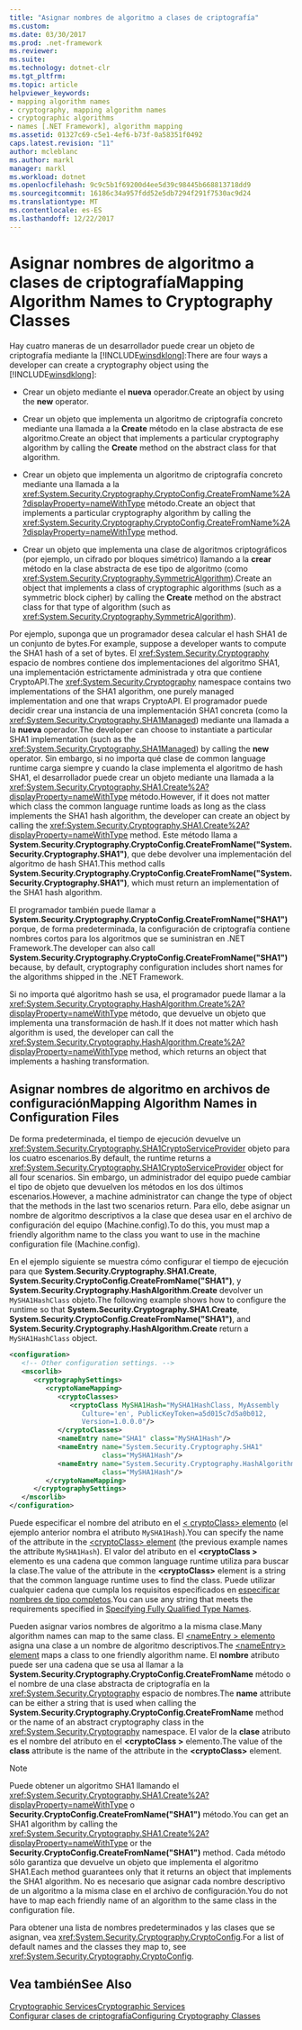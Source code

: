```yaml
---
title: "Asignar nombres de algoritmo a clases de criptografía"
ms.custom: 
ms.date: 03/30/2017
ms.prod: .net-framework
ms.reviewer: 
ms.suite: 
ms.technology: dotnet-clr
ms.tgt_pltfrm: 
ms.topic: article
helpviewer_keywords:
- mapping algorithm names
- cryptography, mapping algorithm names
- cryptographic algorithms
- names [.NET Framework], algorithm mapping
ms.assetid: 01327c69-c5e1-4ef6-b73f-0a58351f0492
caps.latest.revision: "11"
author: mcleblanc
ms.author: markl
manager: markl
ms.workload: dotnet
ms.openlocfilehash: 9c9c5b1f69200d4ee5d39c98445b668813718dd9
ms.sourcegitcommit: 16186c34a957fdd52e5db7294f291f7530ac9d24
ms.translationtype: MT
ms.contentlocale: es-ES
ms.lasthandoff: 12/22/2017
---
```

# <a name="mapping-algorithm-names-to-cryptography-classes"></a><span data-ttu-id="18e79-102">Asignar nombres de algoritmo a clases de criptografía</span><span class="sxs-lookup"><span data-stu-id="18e79-102">Mapping Algorithm Names to Cryptography Classes</span></span>
<span data-ttu-id="18e79-103">Hay cuatro maneras de un desarrollador puede crear un objeto de criptografía mediante la [!INCLUDE[winsdklong](../../../includes/winsdklong-md.md)]:</span><span class="sxs-lookup"><span data-stu-id="18e79-103">There are four ways a developer can create a cryptography object using the [!INCLUDE[winsdklong](../../../includes/winsdklong-md.md)]:</span></span>  
  
-   <span data-ttu-id="18e79-104">Crear un objeto mediante el **nueva** operador.</span><span class="sxs-lookup"><span data-stu-id="18e79-104">Create an object by using the **new** operator.</span></span>  
  
-   <span data-ttu-id="18e79-105">Crear un objeto que implementa un algoritmo de criptografía concreto mediante una llamada a la **Create** método en la clase abstracta de ese algoritmo.</span><span class="sxs-lookup"><span data-stu-id="18e79-105">Create an object that implements a particular cryptography algorithm by calling the **Create** method on the abstract class for that algorithm.</span></span>  
  
-   <span data-ttu-id="18e79-106">Crear un objeto que implementa un algoritmo de criptografía concreto mediante una llamada a la <xref:System.Security.Cryptography.CryptoConfig.CreateFromName%2A?displayProperty=nameWithType> método.</span><span class="sxs-lookup"><span data-stu-id="18e79-106">Create an object that implements a particular cryptography algorithm by calling the <xref:System.Security.Cryptography.CryptoConfig.CreateFromName%2A?displayProperty=nameWithType> method.</span></span>  
  
-   <span data-ttu-id="18e79-107">Crear un objeto que implementa una clase de algoritmos criptográficos (por ejemplo, un cifrado por bloques simétrico) llamando a la **crear** método en la clase abstracta de ese tipo de algoritmo (como <xref:System.Security.Cryptography.SymmetricAlgorithm>).</span><span class="sxs-lookup"><span data-stu-id="18e79-107">Create an object that implements a class of cryptographic algorithms (such as a symmetric block cipher) by calling the **Create** method on the abstract class for that type of algorithm (such as <xref:System.Security.Cryptography.SymmetricAlgorithm>).</span></span>  
  
 <span data-ttu-id="18e79-108">Por ejemplo, suponga que un programador desea calcular el hash SHA1 de un conjunto de bytes.</span><span class="sxs-lookup"><span data-stu-id="18e79-108">For example, suppose a developer wants to compute the SHA1 hash of a set of bytes.</span></span> <span data-ttu-id="18e79-109">El <xref:System.Security.Cryptography> espacio de nombres contiene dos implementaciones del algoritmo SHA1, una implementación estrictamente administrada y otra que contiene CryptoAPI.</span><span class="sxs-lookup"><span data-stu-id="18e79-109">The <xref:System.Security.Cryptography> namespace contains two implementations of the SHA1 algorithm, one purely managed implementation and one that wraps CryptoAPI.</span></span> <span data-ttu-id="18e79-110">El programador puede decidir crear una instancia de una implementación SHA1 concreta (como la <xref:System.Security.Cryptography.SHA1Managed>) mediante una llamada a la **nueva** operador.</span><span class="sxs-lookup"><span data-stu-id="18e79-110">The developer can choose to instantiate a particular SHA1 implementation (such as the <xref:System.Security.Cryptography.SHA1Managed>) by calling the **new** operator.</span></span> <span data-ttu-id="18e79-111">Sin embargo, si no importa qué clase de common language runtime carga siempre y cuando la clase implementa el algoritmo de hash SHA1, el desarrollador puede crear un objeto mediante una llamada a la <xref:System.Security.Cryptography.SHA1.Create%2A?displayProperty=nameWithType> método.</span><span class="sxs-lookup"><span data-stu-id="18e79-111">However, if it does not matter which class the common language runtime loads as long as the class implements the SHA1 hash algorithm, the developer can create an object by calling the <xref:System.Security.Cryptography.SHA1.Create%2A?displayProperty=nameWithType> method.</span></span> <span data-ttu-id="18e79-112">Este método llama a **System.Security.Cryptography.CryptoConfig.CreateFromName("System.Security.Cryptography.SHA1")**, que debe devolver una implementación del algoritmo de hash SHA1.</span><span class="sxs-lookup"><span data-stu-id="18e79-112">This method calls **System.Security.Cryptography.CryptoConfig.CreateFromName("System.Security.Cryptography.SHA1")**, which must return an implementation of the SHA1 hash algorithm.</span></span>  
  
 <span data-ttu-id="18e79-113">El programador también puede llamar a **System.Security.Cryptography.CryptoConfig.CreateFromName("SHA1")** porque, de forma predeterminada, la configuración de criptografía contiene nombres cortos para los algoritmos que se suministran en .NET Framework.</span><span class="sxs-lookup"><span data-stu-id="18e79-113">The developer can also call **System.Security.Cryptography.CryptoConfig.CreateFromName("SHA1")** because, by default, cryptography configuration includes short names for the algorithms shipped in the .NET Framework.</span></span>  
  
 <span data-ttu-id="18e79-114">Si no importa qué algoritmo hash se usa, el programador puede llamar a la <xref:System.Security.Cryptography.HashAlgorithm.Create%2A?displayProperty=nameWithType> método, que devuelve un objeto que implementa una transformación de hash.</span><span class="sxs-lookup"><span data-stu-id="18e79-114">If it does not matter which hash algorithm is used, the developer can call the <xref:System.Security.Cryptography.HashAlgorithm.Create%2A?displayProperty=nameWithType> method, which returns an object that implements a hashing transformation.</span></span>  
  
## <a name="mapping-algorithm-names-in-configuration-files"></a><span data-ttu-id="18e79-115">Asignar nombres de algoritmo en archivos de configuración</span><span class="sxs-lookup"><span data-stu-id="18e79-115">Mapping Algorithm Names in Configuration Files</span></span>  
 <span data-ttu-id="18e79-116">De forma predeterminada, el tiempo de ejecución devuelve un <xref:System.Security.Cryptography.SHA1CryptoServiceProvider> objeto para los cuatro escenarios.</span><span class="sxs-lookup"><span data-stu-id="18e79-116">By default, the runtime returns a <xref:System.Security.Cryptography.SHA1CryptoServiceProvider> object for all four scenarios.</span></span> <span data-ttu-id="18e79-117">Sin embargo, un administrador del equipo puede cambiar el tipo de objeto que devuelven los métodos en los dos últimos escenarios.</span><span class="sxs-lookup"><span data-stu-id="18e79-117">However, a machine administrator can change the type of object that the methods in the last two scenarios return.</span></span> <span data-ttu-id="18e79-118">Para ello, debe asignar un nombre de algoritmo descriptivos a la clase que desea usar en el archivo de configuración del equipo (Machine.config).</span><span class="sxs-lookup"><span data-stu-id="18e79-118">To do this, you must map a friendly algorithm name to the class you want to use in the machine configuration file (Machine.config).</span></span>  
  
 <span data-ttu-id="18e79-119">En el ejemplo siguiente se muestra cómo configurar el tiempo de ejecución para que **System.Security.Cryptography.SHA1.Create**, **System.Security.CryptoConfig.CreateFromName("SHA1")**, y  **System.Security.Cryptography.HashAlgorithm.Create** devolver un `MySHA1HashClass` objeto.</span><span class="sxs-lookup"><span data-stu-id="18e79-119">The following example shows how to configure the runtime so that **System.Security.Cryptography.SHA1.Create**, **System.Security.CryptoConfig.CreateFromName("SHA1")**, and **System.Security.Cryptography.HashAlgorithm.Create** return a `MySHA1HashClass` object.</span></span>  
  
```xml  
<configuration>  
   <!-- Other configuration settings. -->  
   <mscorlib>  
      <cryptographySettings>  
         <cryptoNameMapping>  
            <cryptoClasses>  
               <cryptoClass MySHA1Hash="MySHA1HashClass, MyAssembly  
                  Culture='en', PublicKeyToken=a5d015c7d5a0b012,  
                  Version=1.0.0.0"/>  
            </cryptoClasses>  
            <nameEntry name="SHA1" class="MySHA1Hash"/>  
            <nameEntry name="System.Security.Cryptography.SHA1"  
                       class="MySHA1Hash"/>  
            <nameEntry name="System.Security.Cryptography.HashAlgorithm"  
                       class="MySHA1Hash"/>  
         </cryptoNameMapping>  
      </cryptographySettings>  
   </mscorlib>  
</configuration>  
```  
  
 <span data-ttu-id="18e79-120">Puede especificar el nombre del atributo en el [< cryptoClass\> elemento](../../../docs/framework/configure-apps/file-schema/cryptography/cryptoclass-element.md) (el ejemplo anterior nombra el atributo `MySHA1Hash`).</span><span class="sxs-lookup"><span data-stu-id="18e79-120">You can specify the name of the attribute in the [<cryptoClass\> element](../../../docs/framework/configure-apps/file-schema/cryptography/cryptoclass-element.md) (the previous example names the attribute `MySHA1Hash`).</span></span> <span data-ttu-id="18e79-121">El valor del atributo en el  **\<cryptoClass >** elemento es una cadena que common language runtime utiliza para buscar la clase.</span><span class="sxs-lookup"><span data-stu-id="18e79-121">The value of the attribute in the **\<cryptoClass>** element is a string that the common language runtime uses to find the class.</span></span> <span data-ttu-id="18e79-122">Puede utilizar cualquier cadena que cumpla los requisitos especificados en [especificar nombres de tipo completos](../../../docs/framework/reflection-and-codedom/specifying-fully-qualified-type-names.md).</span><span class="sxs-lookup"><span data-stu-id="18e79-122">You can use any string that meets the requirements specified in [Specifying Fully Qualified Type Names](../../../docs/framework/reflection-and-codedom/specifying-fully-qualified-type-names.md).</span></span>  
  
 <span data-ttu-id="18e79-123">Pueden asignar varios nombres de algoritmo a la misma clase.</span><span class="sxs-lookup"><span data-stu-id="18e79-123">Many algorithm names can map to the same class.</span></span> <span data-ttu-id="18e79-124">El [ \<nameEntry > elemento](../../../docs/framework/configure-apps/file-schema/cryptography/nameentry-element.md) asigna una clase a un nombre de algoritmo descriptivos.</span><span class="sxs-lookup"><span data-stu-id="18e79-124">The [\<nameEntry> element](../../../docs/framework/configure-apps/file-schema/cryptography/nameentry-element.md) maps a class to one friendly algorithm name.</span></span> <span data-ttu-id="18e79-125">El **nombre** atributo puede ser una cadena que se usa al llamar a la **System.Security.Cryptography.CryptoConfig.CreateFromName** método o el nombre de una clase abstracta de criptografía en la <xref:System.Security.Cryptography> espacio de nombres.</span><span class="sxs-lookup"><span data-stu-id="18e79-125">The **name** attribute can be either a string that is used when calling the **System.Security.Cryptography.CryptoConfig.CreateFromName** method or the name of an abstract cryptography class in the <xref:System.Security.Cryptography> namespace.</span></span> <span data-ttu-id="18e79-126">El valor de la **clase** atributo es el nombre del atributo en el  **\<cryptoClass >** elemento.</span><span class="sxs-lookup"><span data-stu-id="18e79-126">The value of the **class** attribute is the name of the attribute in the **\<cryptoClass>** element.</span></span>  
  
> [!NOTE]
>  <span data-ttu-id="18e79-127">Puede obtener un algoritmo SHA1 llamando el <xref:System.Security.Cryptography.SHA1.Create%2A?displayProperty=nameWithType> o **Security.CryptoConfig.CreateFromName("SHA1")** método.</span><span class="sxs-lookup"><span data-stu-id="18e79-127">You can get an SHA1 algorithm by calling the <xref:System.Security.Cryptography.SHA1.Create%2A?displayProperty=nameWithType> or the **Security.CryptoConfig.CreateFromName("SHA1")** method.</span></span> <span data-ttu-id="18e79-128">Cada método sólo garantiza que devuelve un objeto que implementa el algoritmo SHA1.</span><span class="sxs-lookup"><span data-stu-id="18e79-128">Each method guarantees only that it returns an object that implements the SHA1 algorithm.</span></span> <span data-ttu-id="18e79-129">No es necesario que asignar cada nombre descriptivo de un algoritmo a la misma clase en el archivo de configuración.</span><span class="sxs-lookup"><span data-stu-id="18e79-129">You do not have to map each friendly name of an algorithm to the same class in the configuration file.</span></span>  
  
 <span data-ttu-id="18e79-130">Para obtener una lista de nombres predeterminados y las clases que se asignan, vea <xref:System.Security.Cryptography.CryptoConfig>.</span><span class="sxs-lookup"><span data-stu-id="18e79-130">For a list of default names and the classes they map to, see <xref:System.Security.Cryptography.CryptoConfig>.</span></span>  
  
## <a name="see-also"></a><span data-ttu-id="18e79-131">Vea también</span><span class="sxs-lookup"><span data-stu-id="18e79-131">See Also</span></span>  
 [<span data-ttu-id="18e79-132">Cryptographic Services</span><span class="sxs-lookup"><span data-stu-id="18e79-132">Cryptographic Services</span></span>](../../../docs/standard/security/cryptographic-services.md)  
 [<span data-ttu-id="18e79-133">Configurar clases de criptografía</span><span class="sxs-lookup"><span data-stu-id="18e79-133">Configuring Cryptography Classes</span></span>](../../../docs/framework/configure-apps/configure-cryptography-classes.md)

